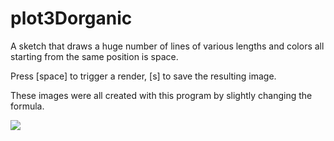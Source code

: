 # plot3Dorganic

A sketch that draws a huge number of lines of various lengths and colors 
all starting from the same position is space.

Press [space] to trigger a render, [s] to save the resulting image.

These images were all created with this program by slightly changing the
formula.

![](https://raw.githubusercontent.com/hamoid/Fun-Programming/master/processing/ideas/2017/05/plot3Dorganic/all.jpg)
